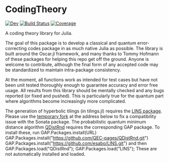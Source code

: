# CodingTheory

[![Dev](https://img.shields.io/badge/docs-dev-blue.svg)](https://esabo.github.io/CodingTheory/dev/)
[![Build Status](https://github.com/esabo/CodingTheory/actions/workflows/Tests.yml/badge.svg?branch=master)](https://github.com/esabo/CodingTheory/actions/workflows/Tests.yml?query=branch%3Amaster)
[![Coverage](https://codecov.io/gh/esabo/CodingTheory/branch/master/graph/badge.svg)](https://codecov.io/gh/esabo/CodingTheory)

A coding theory library for Julia.

The goal of this package is to develop a classical and quantum error-correcting codes package in as much native Julia as possible. The library is built around the Oscar.jl framework, and many thanks to Tommy Hofmann of these packages for helping this repo get off the ground. Anyone is welcome to contribute, although the final form of any accepted code may be standardized to maintain intra-package consistency.

At the moment, all functions work as intended for test cases but have not been unit tested thoroughly enough to guarantee accuracy and error free usage. All results from this library should be mentally checked and any bugs reported (or fixed and pushed). This is particularly true for the quantum part where algorithms become increasingly more complicated.

The generation of hyperbolic tilings (in tilings.jl) requires the [LINS package](https://github.com/FriedrichRober/LINS). Please use the [temporary fork](https://github.com/esabo/LINS.git) at the address below to fix a compatibility issue with the Sonata package. The probabilistic quantum minimum distance algorithm [QDistRnd](https://github.com/QEC-pages/QDistRnd.git) requires the corresponding GAP package. To install these, run 
    GAP.Packages.install(URL)
    GAP.Packages.install("https://github.com/QEC-pages/QDistRnd.git")
    GAP.Packages.install("https://github.com/esabo/LINS.git")
and then
    GAP.Packages.load("QDistRnd");
    GAP.Packages.load("LINS");
These are not automatically installed and loaded.
